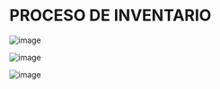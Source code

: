 # PROCESO DE INVENTARIO

![image](https://github.com/user-attachments/assets/51d82d27-4ff5-46ad-9823-542a102dd9d4)

![image](https://github.com/user-attachments/assets/630f5647-7de3-45cf-862b-4598f3d3ac08)

![image](https://github.com/user-attachments/assets/e380d7eb-79e2-4a7f-bc4a-303ce0e50bf4)
